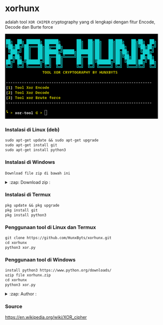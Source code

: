 # xorhunx
adalah tool ``XOR CHIPER`` cryptography yang di lengkapi dengan fitur Encode, Decode dan Burte force

<img src="https://github.com/HunxByts/xorhunx/blob/main/asset/xorhunx.png">

### Instalasi di Linux (deb)
```
sudo apt-get update && sudo apt-get upgrade
sudo apt-get install git
sudo apt-get install python3
```
### Instalasi di Windows
```Download file zip di bawah ini``` 
<details>
<summary>:zap: Download zip :</summary>                                                                                       
<a href="https://github.com/HunxByts/xorhunx/archive/refs/heads/main.zip">Download xorhunx</a>
</details>

### Instalasi di Termux
```
pkg update && pkg upgrade
pkg install git
pkg install python3
```

### Penggunaan tool di Linux dan Termux
```
git clone https://github.com/HunxByts/xorhunx.git
cd xorhunx
python3 xor.py
```

### Penggunaan tool di Windows 
```
install python3 https://www.python.org/downloads/
uzip file xorhunx.zip
cd xorhunx
python3 xor.py
```

<details>
<summary>:zap: Author :</summary>
<strong><a href="https://github.com/HunxByts">HunxByts</a></strong>
</details>

### Source 
https://en.wikipedia.org/wiki/XOR_cipher

